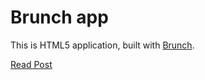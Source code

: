 # Brunch app

This is HTML5 application, built with [Brunch](http://brunch.io).

[Read Post](http://blog.rvettori.com.br)